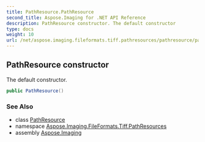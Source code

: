 ```yaml
---
title: PathResource.PathResource
second_title: Aspose.Imaging for .NET API Reference
description: PathResource constructor. The default constructor
type: docs
weight: 10
url: /net/aspose.imaging.fileformats.tiff.pathresources/pathresource/pathresource/
---
```

## PathResource constructor

The default constructor.

```csharp
public PathResource()
```

### See Also

* class [PathResource](../)
* namespace [Aspose.Imaging.FileFormats.Tiff.PathResources](../../pathresource/)
* assembly [Aspose.Imaging](../../../)


